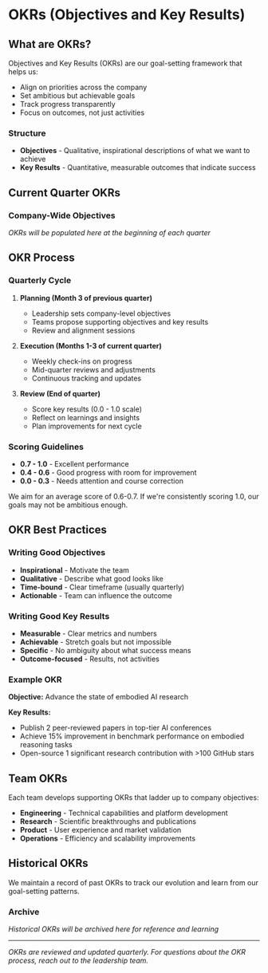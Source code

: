 # OKRs (Objectives and Key Results)

## What are OKRs?

Objectives and Key Results (OKRs) are our goal-setting framework that helps us:

- Align on priorities across the company
- Set ambitious but achievable goals
- Track progress transparently
- Focus on outcomes, not just activities

### Structure

- **Objectives** - Qualitative, inspirational descriptions of what we want to achieve
- **Key Results** - Quantitative, measurable outcomes that indicate success

## Current Quarter OKRs

### Company-Wide Objectives

*OKRs will be populated here at the beginning of each quarter*

## OKR Process

### Quarterly Cycle

1. **Planning (Month 3 of previous quarter)**
   - Leadership sets company-level objectives
   - Teams propose supporting objectives and key results
   - Review and alignment sessions

2. **Execution (Months 1-3 of current quarter)**
   - Weekly check-ins on progress
   - Mid-quarter reviews and adjustments
   - Continuous tracking and updates

3. **Review (End of quarter)**
   - Score key results (0.0 - 1.0 scale)
   - Reflect on learnings and insights
   - Plan improvements for next cycle

### Scoring Guidelines

- **0.7 - 1.0** - Excellent performance
- **0.4 - 0.6** - Good progress with room for improvement  
- **0.0 - 0.3** - Needs attention and course correction

We aim for an average score of 0.6-0.7. If we're consistently scoring 1.0, our goals may not be ambitious enough.

## OKR Best Practices

### Writing Good Objectives

- **Inspirational** - Motivate the team
- **Qualitative** - Describe what good looks like
- **Time-bound** - Clear timeframe (usually quarterly)
- **Actionable** - Team can influence the outcome

### Writing Good Key Results

- **Measurable** - Clear metrics and numbers
- **Achievable** - Stretch goals but not impossible
- **Specific** - No ambiguity about what success means
- **Outcome-focused** - Results, not activities

### Example OKR

**Objective:** Advance the state of embodied AI research

**Key Results:**

- Publish 2 peer-reviewed papers in top-tier AI conferences
- Achieve 15% improvement in benchmark performance on embodied reasoning tasks
- Open-source 1 significant research contribution with >100 GitHub stars

## Team OKRs

Each team develops supporting OKRs that ladder up to company objectives:

- **Engineering** - Technical capabilities and platform development
- **Research** - Scientific breakthroughs and publications
- **Product** - User experience and market validation
- **Operations** - Efficiency and scalability improvements

## Historical OKRs

We maintain a record of past OKRs to track our evolution and learn from our goal-setting patterns.

### Archive

*Historical OKRs will be archived here for reference and learning*

---

*OKRs are reviewed and updated quarterly. For questions about the OKR process, reach out to the leadership team.*
